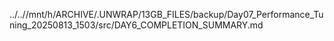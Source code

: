 ../..//mnt/h/ARCHIVE/.UNWRAP/13GB_FILES/backup/Day07_Performance_Tuning_20250813_1503/src/DAY6_COMPLETION_SUMMARY.md